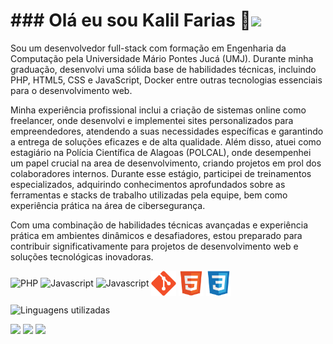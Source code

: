<h1>### Olá eu sou Kalil Farias 👋<img src="https://media.giphy.com/media/hvRJCLFzcasrR4ia7z/giphy.gif" width="5%"> </h1> 

Sou um desenvolvedor full-stack com formação em Engenharia da Computação pela Universidade Mário Pontes Jucá (UMJ). Durante minha graduação, desenvolvi uma sólida base de habilidades técnicas, incluindo PHP, HTML5, CSS e JavaScript, Docker entre outras tecnologias essenciais para o desenvolvimento web.

Minha experiência profissional inclui a criação de sistemas online como freelancer, onde desenvolvi e implementei sites personalizados para empreendedores, atendendo a suas necessidades específicas e garantindo a entrega de soluções eficazes e de alta qualidade. Além disso, atuei como estagiário na Polícia Científica de Alagoas (POLCAL), onde desempenhei um papel crucial na area de desenvolvimento, criando projetos em prol dos colaboradores internos. Durante esse estágio, participei de treinamentos especializados, adquirindo conhecimentos aprofundados sobre as ferramentas e stacks de trabalho utilizadas pela equipe, bem como experiência prática na área de cibersegurança.

Com uma combinação de habilidades técnicas avançadas e experiência prática em ambientes dinâmicos e desafiadores, estou preparado para contribuir significativamente para projetos de desenvolvimento web e soluções tecnológicas inovadoras.
<!-- <p align = left> Languages: </p> -->

<p><img align="center" alt="PHP" height="40" width="40" src="https://raw.githubusercontent.com/jmnote/z-icons/master/svg/php.svg">
<img align="center" alt="Javascript" height="40" width="40" src="https://raw.githubusercontent.com/jmnote/z-icons/master/svg/javascript.svg">
  <img align="center" alt="Javascript" height="40" width="40" src="https://raw.githubusercontent.com/jmnote/z-icons/master/svg/java.svg">
<img align="center" alt="Git" height="40" width="40" src="https://github.com/devicons/devicon/blob/master/icons/git/git-original.svg">
<img align="center" alt="HTML" height="40" width="40" src="https://raw.githubusercontent.com/devicons/devicon/master/icons/html5/html5-original.svg"> 
<img align="center" alt="CSS" height="40" width="40" src="https://raw.githubusercontent.com/devicons/devicon/master/icons/css3/css3-original.svg">
</p> 

![Linguagens utilizadas](https://github-readme-stats.vercel.app/api/top-langs/?username=KalilFarias&layout=compact&showicons=true&theme=transparent)

<a href="https://instagram.com/kalilfariass" target="blank"><img src="https://img.shields.io/badge/-Instagram-%23E4405F?style=for-the-badge&logo=instagram&logoColor=white" target="_blank"></a>
<a href = "mailto:kalilsandes42@gmail.com"><img src="https://img.shields.io/badge/-Gmail-%23333?style=for-the-badge&logo=gmail&logoColor=white" target="blank"></a>
<a href="https://www.linkedin.com/in/kalil-farias-a26805264/?originalSubdomain=br" target="blank"><img src="https://raw.githubusercontent.com/linnovate/root-me/master/src/images/icons/linkedin.ico" data-canonical-src="https://img.shields.io/badge/LinkedIn-0077B5?style=for-the-badge&amp;logo=linkedin&amp;logoColor=white" style="max-width: 100%;"></a>


